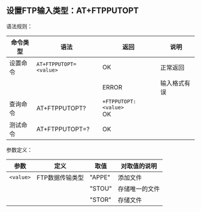 ## 设置FTP输入类型：AT+FTPPUTOPT

语法规则：

| 命令类型 | 语法                   | 返回                        | 说明         |
| -------- | ---------------------- | --------------------------- | ------------ |
| 设置命令 | `AT+FTPPUTOPT=<value>` | OK                          | 正常返回     |
|          |                        | ERROR                       | 输入格式有误 |
| 查询命令 | AT+FTPPUTOPT?          | `+FTPPUTOPT:<value>` <br>OK |              |
| 测试命令 | AT+FTPPUTOPT=?         | OK                          |              |

 

参数定义：

| 参数      | 定义            | 取值   | 对取值的说明   |
| --------- | --------------- | ------ | -------------- |
| `<value>` | FTP数据传输类型 | "APPE" | 添加文件       |
|           |                 | "STOU" | 存储唯一的文件 |
|           |                 | "STOR" | 存储文件       |
